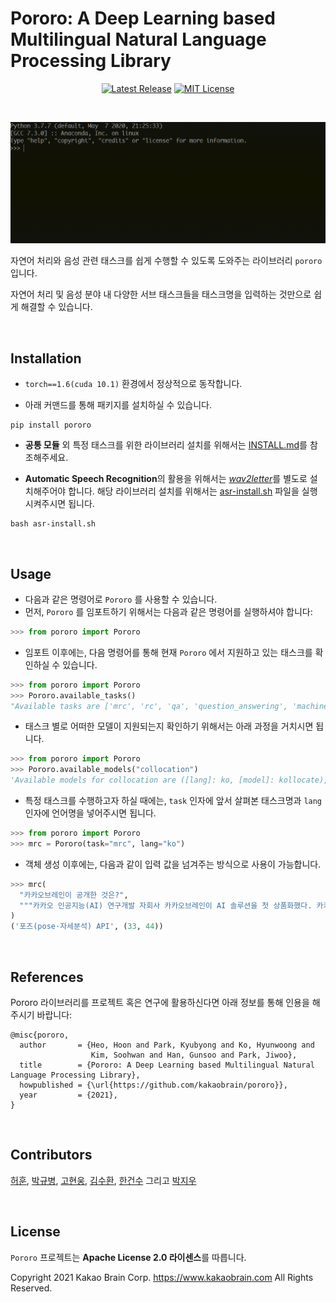 # Pororo: A Deep Learning based Multilingual Natural Language Processing Library

<p align="center">
  <a href="https://github.com/kakaobrain/pororo/releases"><img alt="Latest Release" src="https://img.shields.io/github/release/kakaobrain/pororo.svg" /></a>
  <a href="https://github.com/kakaobrain/pororo/blob/master/LICENSE"><img alt="MIT License" src="https://img.shields.io/github/license/kakaobrain/pororo.svg?color=blue" /></a>
</p>

<br>

![](assets/usage.gif)

자연어 처리와 음성 관련 태스크를 쉽게 수행할 수 있도록 도와주는 라이브러리 `pororo` 입니다.

자연어 처리 및 음성 분야 내 다양한 서브 태스크들을 태스크명을 입력하는 것만으로 쉽게 해결할 수 있습니다.

<br>

## Installation

- `torch==1.6(cuda 10.1)` 환경에서 정상적으로 동작합니다.

- 아래 커맨드를 통해 패키지를 설치하실 수 있습니다.

```console
pip install pororo
```

- **공통 모듈** 외 특정 태스크를 위한 라이브러리 설치를 위해서는 [INSTALL.md](INSTALL.ko.md)를 참조해주세요.

- **Automatic Speech Recognition**의 활용을 위해서는 [_wav2letter_](https://github.com/facebookresearch/wav2letter)를 별도로 설치해주어야 합니다. 해당 라이브러리 설치를 위해서는 [asr-install.sh](asr-install.sh) 파일을 실행시켜주시면 됩니다.

```console
bash asr-install.sh
```

<br>

## Usage

- 다음과 같은 명령어로 `Pororo` 를 사용할 수 있습니다.
- 먼저, `Pororo` 를 임포트하기 위해서는 다음과 같은 명령어를 실행하셔야 합니다:

```python
>>> from pororo import Pororo
```

- 임포트 이후에는, 다음 명령어를 통해 현재 `Pororo` 에서 지원하고 있는 태스크를 확인하실 수 있습니다.

```python
>>> from pororo import Pororo
>>> Pororo.available_tasks()
"Available tasks are ['mrc', 'rc', 'qa', 'question_answering', 'machine_reading_comprehension', 'reading_comprehension', 'sentiment', 'sentiment_analysis', 'nli', 'natural_language_inference', 'inference', 'fill', 'fill_in_blank', 'fib', 'para', 'pi', 'cse', 'contextual_subword_embedding', 'similarity', 'sts', 'semantic_textual_similarity', 'sentence_similarity', 'sentvec', 'sentence_embedding', 'sentence_vector', 'se', 'inflection', 'morphological_inflection', 'g2p', 'grapheme_to_phoneme', 'grapheme_to_phoneme_conversion', 'w2v', 'wordvec', 'word2vec', 'word_vector', 'word_embedding', 'tokenize', 'tokenise', 'tokenization', 'tokenisation', 'tok', 'segmentation', 'seg', 'mt', 'machine_translation', 'translation', 'pos', 'tag', 'pos_tagging', 'tagging', 'const', 'constituency', 'constituency_parsing', 'cp', 'pg', 'collocation', 'collocate', 'col', 'word_translation', 'wt', 'summarization', 'summarisation', 'text_summarization', 'text_summarisation', 'summary', 'gec', 'review', 'review_scoring', 'lemmatization', 'lemmatisation', 'lemma', 'ner', 'named_entity_recognition', 'entity_recognition', 'zero-topic', 'dp', 'dep_parse', 'caption', 'captioning', 'asr', 'speech_recognition', 'st', 'speech_translation', 'ocr', 'srl', 'semantic_role_labeling', 'p2g', 'aes', 'essay', 'qg', 'question_generation', 'age_suitability']"
```

- 태스크 별로 어떠한 모델이 지원되는지 확인하기 위해서는 아래 과정을 거치시면 됩니다.

```python
>>> from pororo import Pororo
>>> Pororo.available_models("collocation")
'Available models for collocation are ([lang]: ko, [model]: kollocate), ([lang]: en, [model]: collocate), ([lang]: ja, [model]: collocate), ([lang]: zh, [model]: collocate)'
```

- 특정 태스크를 수행하고자 하실 때에는, `task` 인자에 앞서 살펴본 태스크명과 `lang` 인자에 언어명을 넣어주시면 됩니다.

```python
>>> from pororo import Pororo
>>> mrc = Pororo(task="mrc", lang="ko")
```

- 객체 생성 이후에는, 다음과 같이 입력 값을 넘겨주는 방식으로 사용이 가능합니다.

```python
>>> mrc(
  "카카오브레인이 공개한 것은?",
  """카카오 인공지능(AI) 연구개발 자회사 카카오브레인이 AI 솔루션을 첫 상품화했다. 카카오는 카카오브레인 '포즈(pose·자세분석) API'를 유료 공개한다고 24일 밝혔다. 카카오브레인이 AI 기술을 유료 API를 공개하는 것은 처음이다. 공개하자마자 외부 문의가 쇄도한다. 포즈는 AI 비전(VISION, 영상·화면분석) 분야 중 하나다. 카카오브레인 포즈 API는 이미지나 영상을 분석해 사람 자세를 추출하는 기능을 제공한다."""
)
('포즈(pose·자세분석) API', (33, 44))
```

<br>

## References

Pororo 라이브러리를 프로젝트 혹은 연구에 활용하신다면 아래 정보를 통해 인용을 해주시기 바랍니다:

```
@misc{pororo,
  author       = {Heo, Hoon and Park, Kyubyong and Ko, Hyunwoong and
                  Kim, Soohwan and Han, Gunsoo and Park, Jiwoo},
  title        = {Pororo: A Deep Learning based Multilingual Natural Language Processing Library},
  howpublished = {\url{https://github.com/kakaobrain/pororo}},
  year         = {2021},
}
```

<br>

## Contributors

[허훈](https://github.com/huffon), [박규병](https://github.com/Kyubyong), [고현웅](https://github.com/hyunwoongko), [김수환](https://github.com/sooftware), [한건수](https://github.com/robinsongh381) 그리고 [박지우](https://github.com/bernardscumm)

<br>

## License

`Pororo` 프로젝트는 **Apache License 2.0 라이센스**를 따릅니다.

Copyright 2021 Kakao Brain Corp. <https://www.kakaobrain.com> All Rights Reserved.
